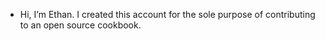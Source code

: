 - Hi, I’m Ethan. I created this account for the sole purpose of contributing to an open source cookbook.

<!---
Blomgit/Blomgit is a ✨ special ✨ repository because its `README.md` (this file) appears on your GitHub profile.
You can click the Preview link to take a look at your changes.
--->

